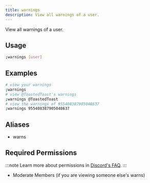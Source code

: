 ```yaml
---
title: warnings
description: View all warnings of a user.
---
```


View all warnings of a user.

## Usage

```sh
;warnings [user]
```

## Examples

```sh
# view your warnings
;warnings
# view @ToastedToast's warnings
;warnings @ToastedToast
# view the warnings of 955408387905048637
;warnings 955408387905048637
```

## Aliases

- warns

## Required Permissions

:::note
Learn more about permissions in [Discord's FAQ](https://support.discord.com/hc/en-us/articles/206029707-Setting-Up-Permissions-FAQ).
:::

- Moderate Members (if you are viewing someone else's warns)
